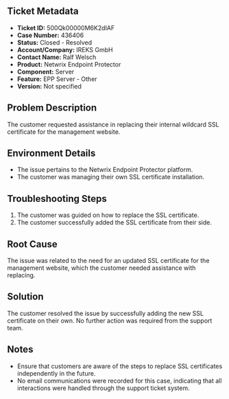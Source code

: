 ## Ticket Metadata
- **Ticket ID:** 500Qk00000M6K2dIAF
- **Case Number:** 436406
- **Status:** Closed - Resolved
- **Account/Company:** IREKS GmbH
- **Contact Name:** Ralf Welsch
- **Product:** Netwrix Endpoint Protector
- **Component:** Server
- **Feature:** EPP Server - Other
- **Version:** Not specified

## Problem Description
The customer requested assistance in replacing their internal wildcard SSL certificate for the management website.

## Environment Details
- The issue pertains to the Netwrix Endpoint Protector platform.
- The customer was managing their own SSL certificate installation.

## Troubleshooting Steps
1. The customer was guided on how to replace the SSL certificate.
2. The customer successfully added the SSL certificate from their side.

## Root Cause
The issue was related to the need for an updated SSL certificate for the management website, which the customer needed assistance with replacing.

## Solution
The customer resolved the issue by successfully adding the new SSL certificate on their own. No further action was required from the support team.

## Notes
- Ensure that customers are aware of the steps to replace SSL certificates independently in the future.
- No email communications were recorded for this case, indicating that all interactions were handled through the support ticket system.